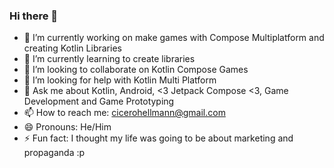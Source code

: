 ### Hi there 👋

- 🔭 I’m currently working on make games with Compose Multiplatform and creating Kotlin Libraries
- 🌱 I’m currently learning to create libraries
- 👯 I’m looking to collaborate on Kotlin Compose Games
- 🤔 I’m looking for help with Kotlin Multi Platform
- 💬 Ask me about Kotlin, Android, <3 Jetpack Compose <3, Game Development and Game Prototyping
- 📫 How to reach me: cicerohellmann@gmail.com
- 😄 Pronouns: He/Him
- ⚡ Fun fact: I thought my life was going to be about marketing and propaganda :p 
